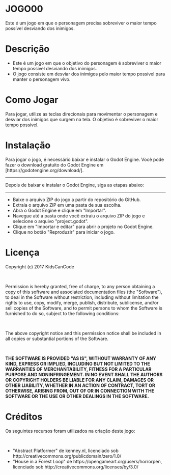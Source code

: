 <h1><b>JOGO00</b></h1>
<p>Este é um jogo em que o personagem precisa sobreviver o maior tempo possível desviando dos inimigos.</p> 

<h1><b>Descrição</b></h1>
<p>
    <ul>
        <li>Este é um jogo em que o objetivo do personagem é sobreviver o maior tempo possível desviando dos inimigos.</li>
        <li>O jogo consiste em desviar dos inimigos pelo maior tempo possível para manter o personagem vivo.</li>
    </ul>
</p>

<h1><b>Como Jogar</b></h1>
<p>Para jogar, utilize as teclas direcionais para movimentar o personagem e desviar dos inimigos que surgem na tela. O objetivo é sobreviver o maior tempo possível.</p>

<h1><b>Instalação</b></h1>
<p>
    <p>Para jogar o jogo, é necessário baixar e instalar o Godot Engine. Você pode fazer o download gratuito do Godot Engine em [https://godotengine.org/download/].</p>
    <hr>
    <p>Depois de baixar e instalar o Godot Engine, siga as etapas abaixo:</p>
    <hr>
    <ul>
        <li>Baixe o arquivo ZIP do jogo a partir do repositório do GitHub.</li>
        <li>Extraia o arquivo ZIP em uma pasta de sua escolha.</li>
        <li>Abra o Godot Engine e clique em "Importar".</li>
        <li>Navegue até a pasta onde você extraiu o arquivo ZIP do jogo e selecione o arquivo "project.godot".</li>
        <li>Clique em "Importar e editar" para abrir o projeto no Godot Engine.</li>
        <li>Clique no botão "Reproduzir" para iniciar o jogo.</li>
    </ul>
</p>

<h1><b>Licença</b></h1>
<p>
    <p>Copyright (c) 2017 KidsCanCode</p>
    <br>
    <p>Permission is hereby granted, free of charge, to any person obtaining a copy
        of this software and associated documentation files (the "Software"), to deal
        in the Software without restriction, including without limitation the rights
        to use, copy, modify, merge, publish, distribute, sublicense, and/or sell
        copies of the Software, and to permit persons to whom the Software is
        furnished to do so, subject to the following conditions:</p>
    <br>
    <p> The above copyright notice and this permission notice shall be included in all
        copies or substantial portions of the Software.</p>
    <br>
    <p><b>THE SOFTWARE IS PROVIDED "AS IS", WITHOUT WARRANTY OF ANY KIND, EXPRESS OR
        IMPLIED, INCLUDING BUT NOT LIMITED TO THE WARRANTIES OF MERCHANTABILITY,
        FITNESS FOR A PARTICULAR PURPOSE AND NONINFRINGEMENT. IN NO EVENT SHALL THE
        AUTHORS OR COPYRIGHT HOLDERS BE LIABLE FOR ANY CLAIM, DAMAGES OR OTHER
        LIABILITY, WHETHER IN AN ACTION OF CONTRACT, TORT OR OTHERWISE, ARISING FROM,
        OUT OF OR IN CONNECTION WITH THE SOFTWARE OR THE USE OR OTHER DEALINGS IN THE
        SOFTWARE.
        </b></p>
    
</p>
<h1><b>Créditos</b></h1>
<p>Os seguintes recursos foram utilizados na criação deste jogo:</p>
<br>
<p>
    <ul>
        <li>"Abstract Platformer" de kenney.nl, licenciado sob http://creativecommons.org/publicdomain/zero/1.0/</li>
        <li>"House in a Forest Loop" de https://opengameart.org/users/horrorpen, licenciado sob http://creativecommons.org/licenses/by/3.0/</li>
    </ul>
</p>

